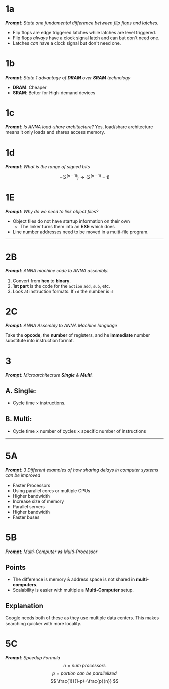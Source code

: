 

# 1a
*__Prompt__: State one fundamental difference between flip flops and latches.*

- Flip flops are edge triggered latches while latches are level triggered.
- Flip flops *always* have a clock signal latch and can but don't need one.
- Latches *can* have a clock signal but don't need one.
# 1b
*__Prompt__: State 1 advantage of __DRAM__ over __SRAM__ technology*
- __DRAM__: Cheaper
- __SRAM__: Better for High-demand devices

# 1c
*__Prompt__: Is ANNA load-share architecture?*
Yes, load/share architecture means it only loads and shares access memory.
# 1d
*__Prompt__: What is the range of signed bits*

$$
-(2^{(n-1)}) \rightarrow (2^{(n-1)}-1)
$$
# 1E
*__Prompt__: Why do we need to link object files?*

- Object files do not have startup information on their own
	- The linker turns them into an __EXE__ which does
- Line number addresses need to be moved in a multi-file program.

___
# 2B
*__Prompt__: ANNA machine code to ANNA assembly.*

1. Convert from __hex__ to __binary__.
2. __1st part__ is the code for the `action` `add`, `sub`, etc.
3. Look at instruction formats. If `rd` the number is `d`

# 2C
*__Prompt__: ANNA Assembly to ANNA Machine language*

Take the __opcode__, the __number__ of registers, and he __immediate__ number substitute into instruction format.
# 3
*__Prompt__: Microarchitecture __Single__ & __Multi__.*

## __A.__ Single:
- Cycle time $\times$ instructions.
## __B.__ Multi:
- Cycle time $\times$ number of cycles $\times$ specific number of instructions
___
# 5A
*__Prompt__: 3 Different examples of how sharing delays in computer systems can be improved*

- Faster Processors
- Using parallel cores or multiple CPUs
- Higher bandwidth
- Increase size of memory
- Parallel servers
- Higher bandwidth
- Faster buses
# 5B
*__Prompt__: Multi-Computer __vs__ Multi-Processor*
## Points
- The difference is memory & address space is not shared in __multi-computers__.
- Scalability is easier with multiple a __Multi-Computer__ setup.
## Explanation
Google needs both of these as they use multiple data centers. This makes searching quicker with more locality.

# 5C
*__Prompt__: Speedup Formula*
$$
n = num\ processors
$$
$$
p = portion\ can\ be\ parallelized
$$
$$
\frac{1}{(1-p)+\frac{p}{n}}
$$



